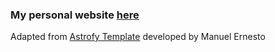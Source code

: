 ### My personal website <a href="https://yitingwu31.github.io/" target="_blank">here</a>

Adapted from <a href="https://github.com/manuelernestog/astrofy" target="_blank">Astrofy Template</a> developed by Manuel Ernesto
